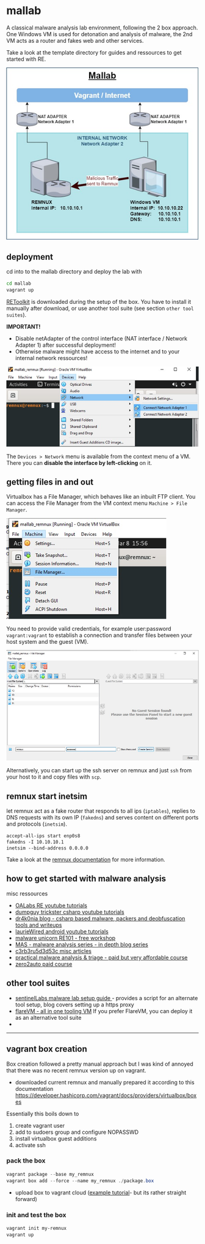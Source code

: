 # mallab
A classical malware analysis lab environment, following the 2 box approach.   
One Windows VM is used for detonation and analysis of malware, the 2nd VM acts as a router and fakes web and other services. 

Take a look at the template directory for guides and ressources to get started with RE.

![netplan mallab](../pics/mallab.jpg)


## deployment
cd into to the mallab directory and deploy the lab with 
```bash
cd mallab
vagrant up
```

[REToolkit](https://github.com/mentebinaria/retoolkit) is downloaded during the setup of the box. You have to install it manually after download, or use another tool suite (see section `other tool suites`).


**IMPORTANT!** 
- Disable netAdapter of the control interface (NAT interface / Network Adapter 1) after successful deployment! 
 - Otherwise malware might have access to the internet and to your internal network ressources!


![disable_netadapter](../pics/disable_netadapter.jpg)

The `Devices > Network` menu is available from the context menu of a VM. There you can **disable the interface by left-clicking** on it.

## getting files in and out
Virtualbox has a File Manager, which behaves like an inbuilt FTP client. You can access the File Manager from the VM context menu `Machine > File Manager`.

![disable_netadapter](../pics/virtualbox_file_manager_menu.jpg)

You need to provide valid credentials, for example user:password `vagrant:vagrant` to establish a connection and transfer files between your host system and the guest (VM).

![disable_netadapter](../pics/virtualbox_file_manager_file-view.jpg)

Alternatively, you can start up the ssh server on remnux and just `ssh` from your host to it and copy files with `scp`.

## remnux start inetsim
let remnux act as a fake router that responds to all ips (`iptables`), replies to DNS requests with its own IP (`fakedns`) and serves content on different ports and protocols (`inetsim`).
```
accept-all-ips start enp0s8
fakedns -I 10.10.10.1
inetsim --bind-address 0.0.0.0
```
Take a look at the [remnux documentation](https://docs.remnux.org/) for more information.


## how to get started with malware analysis
misc ressources
- [OALabs RE youtube tutorials](https://www.youtube.com/c/OALabs?app=desktop)
- [dumpguy trickster csharp youtube tutorials](https://www.youtube.com/@DuMpGuYTrIcKsTeR)
- [dr4k0nia blog - csharp based malware, packers and deobfuscation tools and writeups](https://dr4k0nia.github.io/)
- [laurieWired android youtube tutorials](https://www.youtube.com/@lauriewired)
- [malware unicorn RE101 - free workshop](https://malwareunicorn.org/workshops/re101.html#0)
- [MAS - malware analysis series - in depth blog series](https://exploitreversing.com/2021/12/03/malware-analysis-series-mas-article-1/)
- [c3rb3ru5d3d53c misc articles](https://c3rb3ru5d3d53c.github.io/posts/)
- [practical malware analysis & triage - paid but very affordable course](https://academy.tcm-sec.com/p/practical-malware-analysis-triage)
- [zero2auto paid course](https://courses.zero2auto.com/beginner-bundle) 


## other tool suites
- [sentinelLabs malware lab setup guide ](https://www.sentinelone.com/labs/building-a-custom-malware-analysis-lab-environment/) - provides a script for an alternate tool setup, blog covers setting up a https proxy
- [flareVM - all in one tooling VM](https://github.com/mandiant/flare-vm) If you prefer FlareVM, you can deploy it as an alternative tool suite
- 

---


## vagrant box creation 
Box creation followed a pretty manual approach but I was kind of annoyed that there was no recent remnux version up on vagrant.
- downloaded current remnux and manually prepared it according to this documentation 
https://developer.hashicorp.com/vagrant/docs/providers/virtualbox/boxes

Essentially this boils down to
1. create vagrant user
2. add to sudoers group and configure NOPASSWD
3. install virtualbox guest additions
4. activate ssh

### pack the box
```powershell
vagrant package --base my_remnux
vagrant box add --force --name my_remnux ./package.box
```
- upload box to vagrant cloud ([example tutorial](https://blog.ycshao.com/2017/09/16/how-to-upload-vagrant-box-to-vagrant-cloud/)- but its rather straight forward)

### init and test the box
```powershell
vagrant init my-remnux
vagrant up
```

